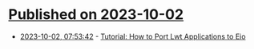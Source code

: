 # [Published on 2023-10-02](index.md)

* [2023-10-02, 07:53:42](https://lobste.rs/s/zg59ef/tutorial_how_port_lwt_applications_eio) - [Tutorial: How to Port Lwt Applications to Eio](https://tarides.com/blog/2023-09-27-tutorial-how-to-port-lwt-applications-to-eio/)
